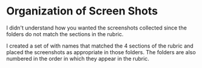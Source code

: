 # Organization of Screen Shots

I didn't understand how you wanted the screenshots collected since the folders do not match the sections in the rubric.  

I created a set of with names that matched the 4 sections of the rubric and placed the screenshots as appropriate in those folders.  The folders are also numbered in the order in which they appear in the rubric.  